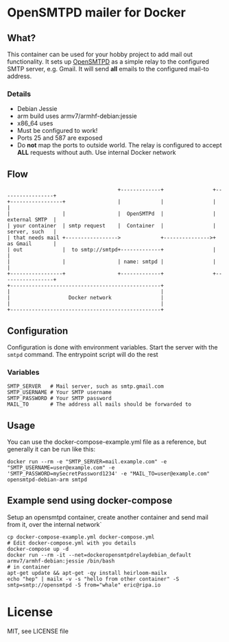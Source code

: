 # OpenSMTPD mailer for Docker

## What?

This container can be used for your hobby project to add mail out functionality. It sets up [OpenSMTPD](http://www.opensmtpd.org) as a simple relay to the configured SMTP server, e.g. Gmail. It will send  **all** emails to the configured mail-to address.

### Details

 * Debian Jessie
 * arm build uses armv7/armhf-debian:jessie
 * x86_64 uses 
 * Must be configured to work! 
 * Ports 25 and 587 are exposed
 * Do **not** map the ports to outside world. The relay is configured to accept **ALL** requests without auth. Use internal Docker network

## Flow

                                        +-------------+                +-----------------+
    +-----------------+                 |             |                |                 |
    |                 |                 |  OpenSMTPd  |                |  external SMTP  |
    | your container  | smtp request    |  Container  |                |  server, such   |
    | that needs mail +----------------->             +--------------->+  as Gmail       |
    | out             |  to smtp://smtpd+-------------+                |                 |
    |                 |                 | name: smtpd |                |                 |
    +-----------------+                 +-------------+                +-----------------+
    +-------------------------------------------------+
    |                                                 |
    |                   Docker network                |
    |                                                 |
    +-------------------------------------------------+

## Configuration

Configuration is done with environment variables. Start the server with the `smtpd` command. The entrypoint script will do the rest 

### Variables

    SMTP_SERVER   # Mail server, such as smtp.gmail.com
    SMTP_USERNAME # Your SMTP username
    SMTP_PASSWORD # Your SMTP password
    MAIL_TO       # The address all mails should be forwarded to

## Usage

You can use the docker-compose-example.yml file as a reference, but generally it can be run like this:

    docker run --rm -e "SMTP_SERVER=mail.example.com" -e "SMTP_USERNAME=user@example.com" -e 'SMTP_PASSWORD=mySecretPassword1234' -e "MAIL_TO=user@example.com" opensmtpd-debian-arm smtpd

## Example send using docker-compose

Setup an opensmtpd container, create another container and send mail from it, over the internal network`

    cp docker-compose-example.yml docker-compose.yml
    # Edit docker-compose.yml with you details
    docker-compose up -d
    docker run --rm -it --net=dockeropensmtpdrelaydebian_default armv7/armhf-debian:jessie /bin/bash
    # in container
    apt-get update && apt-get -qy install heirloom-mailx
    echo "hep" | mailx -v -s "hello from other container" -S smtp=smtp://opensmtpd -S from="whale" eric@ripa.io

# License

MIT, see LICENSE file